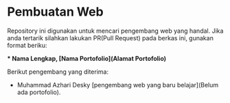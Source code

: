 # Pembuatan Web
Repository ini digunakan untuk mencari pengembang web yang handal. Jika anda tertarik silahkan lakukan PR(Pull Request) pada
berkas ini, gunakan format beriku:  

**\* Nama Lengkap, [Nama Portofolio](Alamat Portofolio)**  

Berikut pengembang yang diterima:  
* Muhammad Azhari Desky [pengembang web yang baru belajar](Belum ada portofolio).
